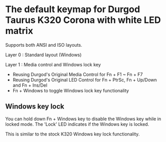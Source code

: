 # The default keymap for Durgod Taurus K320 Corona with white LED matrix

Supports both ANSI and ISO layouts.

Layer 0 : Standard layout (Windows)

Layer 1 : Media control and Windows lock key
- Reusing Durgod's Original Media Control for Fn + F1 ~ Fn + F7
- Reusing Durgod's Original LED Control for Fn + PtrSc, Fn + Up/Down and Fn + Ins/Del
- Fn + Windows to toggle Windows lock key functionality

## Windows key lock

You can hold down Fn + Windows key to disable the Windows key while in locked mode.
The 'Lock' LED indicates if the Windows key is locked.

This is similar to the stock K320 Windows key lock functionality.
